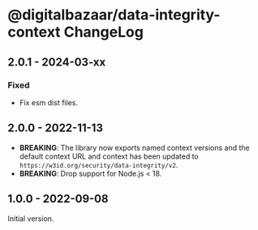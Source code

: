 # @digitalbazaar/data-integrity-context ChangeLog

## 2.0.1 - 2024-03-xx

### Fixed
- Fix esm dist files.

## 2.0.0 - 2022-11-13
- **BREAKING**: The library now exports named context versions and the default
  context URL and context has been updated to
  `https://w3id.org/security/data-integrity/v2`.
- **BREAKING**: Drop support for Node.js < 18.

## 1.0.0 - 2022-09-08

Initial version.
